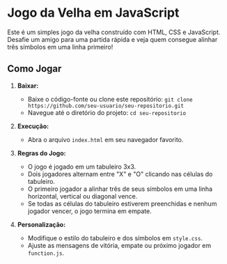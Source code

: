 # Jogo da Velha em JavaScript

Este é um simples jogo da velha construído com HTML, CSS e JavaScript. Desafie um amigo para uma partida rápida e veja quem consegue alinhar três símbolos em uma linha primeiro!

## Como Jogar

1. **Baixar:**
   - Baixe o código-fonte ou clone este repositório: `git clone https://github.com/seu-usuario/seu-repositorio.git`
   - Navegue até o diretório do projeto: `cd seu-repositorio`

2. **Execução:**
   - Abra o arquivo `index.html` em seu navegador favorito.

3. **Regras do Jogo:**
   - O jogo é jogado em um tabuleiro 3x3.
   - Dois jogadores alternam entre "X" e "O" clicando nas células do tabuleiro.
   - O primeiro jogador a alinhar três de seus símbolos em uma linha horizontal, vertical ou diagonal vence.
   - Se todas as células do tabuleiro estiverem preenchidas e nenhum jogador vencer, o jogo termina em empate.

4. **Personalização:**
   - Modifique o estilo do tabuleiro e dos símbolos em `style.css`.
   - Ajuste as mensagens de vitória, empate ou próximo jogador em `function.js`.


